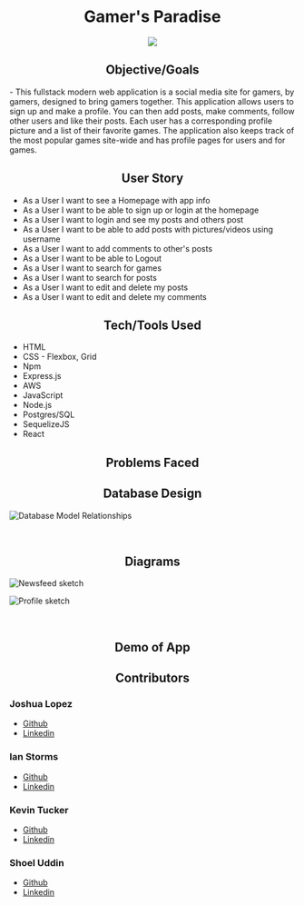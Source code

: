 <h1 align="center"> Gamer's Paradise </h1>

<p align="center"><tb><img  src="https://visitor-badge.glitch.me/badge?page_id=Gamers-Paradise-Capstone"/></tb></p>

<h2 align="center"> Objective/Goals </h2>
- This fullstack modern web application is a social media site for gamers, by gamers, designed to bring gamers together. This application allows users to sign up and make a profile. You can then add posts, make comments, follow other users and like their posts. Each user has a corresponding profile picture and a list of their favorite games. The application also keeps track of the most popular games site-wide and has profile pages for users and for games. 


<h2 align="center"> User Story </h2>

- As a User I want to see a Homepage with app info
- As a User I want to be able to sign up or login at the homepage
- As a User I want to login and see my posts and others post
- As a User I want to be able to add posts with pictures/videos using username 
- As a User I want to add comments to other's posts
- As a User I want to be able to Logout
- As a User I want to search for games 
- As a User I want to search for posts
- As a User I want to edit and delete my posts
- As a User I want to edit and delete my comments



<h2 align="center"> Tech/Tools Used </h2>

- HTML
- CSS - Flexbox, Grid
- Npm
- Express.js
- AWS
- JavaScript
- Node.js
- Postgres/SQL
- SequelizeJS
- React


<h2 align="center"> Problems Faced </h2> 



<h2 align="center"> Database Design </h2>

![Database Model Relationships](.server/public/images/modeldiagramcapstone.png)

<br>
<h2 align="center"> Diagrams  </h2>

![Newsfeed sketch](./public/images/Newsfeed.png)

![Profile sketch](./public/images/Profile.png)

<br>
<h2 align="center"> Demo of App </h2>



<h2 align="center"> Contributors </h2>

### Joshua Lopez

- [Github](https://github.com/JoshuaNow)
- [Linkedin](https://www.linkedin.com/in/joshua-lopez-dev/)

### Ian Storms

- [Github](https://github.com/Stormy110)
- [Linkedin](https://www.linkedin.com/in/ianstorms/)

### Kevin Tucker

- [Github](https://github.com/k5tuck)
- [Linkedin](https://www.linkedin.com/in/ktuck18/)

### Shoel Uddin

- [Github](https://github.com/shoel-uddin)
- [Linkedin](https://www.linkedin.com/in/shoel-uddin/)